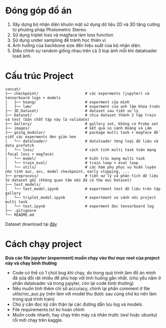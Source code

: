 # Đóng góp đồ án

1. Xây dựng bộ nhận diện khuôn mặt sử dụng dữ liệu 2D và 3D tăng cường từ phương pháp Photometric Stereo.
2. Sử dụng triplet loss và magface làm loss function 
3. Sử dụng under sampling để tránh học thiên vị
4. Ảnh hưởng của backbone size đến hiệu suất của bộ nhận diện.
5. Điều chỉnh sự random giống nhau trên cả 3 loại ảnh mỗi khi dataloader load ảnh.

# Cấu trúc Project

```plaintext
concat/
├── checkpoint/                     # các experments (jupyter) và tensorboard logs + models
│   ├── hoang/                      # experment của mình
│   ├── lam/                        # experment của anh lâm khóa trước
├── 3D_Dataset/                     # dataset sau tiền xử lý
├── Dataset/                        # chia dataset thành 2 tập train và test (bản chất tập này là validate)
├── Gallery/                        # gallery set, không có Probe set
├── images/                         # kết quả so sánh Hoàng và Lâm
├── going_modular/                  # package multi task + magface để viết các experments đơn giản hơn
│   └── dataloader/                 # dataloader từng loại dữ liệu và data prefetch
│   └── loss/                       # cách tính multi task toàn mạng (focal loss + magface)
│   └── model/                      # kiến trúc mạng multi task
│   └── train_eval/                 # train loop + eval loop
│   └── utils/                      # các hàm phụ phục vụ huấn luyện như tính auc, acc, model checkpoint, early stopping, ...
├── preprocess/                     # tiền xử lý và phân tích dữ liệu từ dataset gốc (không quan tâm nếu đã có thư mục Dataset)
├── test_models/
│   └── test_model.ipynb            # expertment test dữ liệu trên tập gallery
│   └── triplet_model.ipynb         # expertment so sánh với project multi task
│   └── test.ipynb                  # experment đọc tensorboard log
├── .gitignore
└── README.md
```

Dataset download tại [đây](https://www.kaggle.com/datasets/blueeyewhitedaragon/hoangvn-3dfacerecognition)

# Cách chạy project

**Đưa các file jupyter (experment) muốn chạy vào thư mục root của project này và chạy bình thường**
- Code có thể có 1 chút bug khi chạy, do trong quá trình làm đồ án mình đã sửa đổi rât nhiều để phù hợp với tính huống gần nhất. (chủ yếu nằm ở phần dataloader và trong jupyter, còn lại code bình thường)
- Nếu muốn tính thêm chỉ số accuracy, chỉnh lại phần comment ở file utils/roc_auc.py (nên làm với model thu được sau cùng chứ ko nên làm trong quá trình train)
- Chú ý cần đọc kỹ cẩn thận lại các đường dẫn lưu log và models.
- File requirements.txt ko hoàn chỉnh
- Muốn code nhanh, hay chạy trên máy cá nhân trước (wsl hoặc ubuntu) rồi mới chạy trên kaggle.
